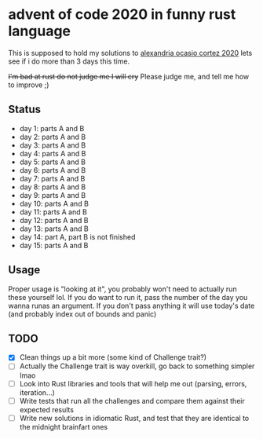 advent of code 2020 in funny rust language
==========================================

This is supposed to hold my solutions to [alexandria ocasio cortez 2020](https://adventofcode.com/2020) lets see if i do more than 3 days this time.

~~I'm bad at rust do not judge me I will cry~~ Please judge me, and tell me how to improve ;)

## Status

* day 1: parts A and B
* day 2: parts A and B
* day 3: parts A and B
* day 4: parts A and B
* day 5: parts A and B
* day 6: parts A and B
* day 7: parts A and B
* day 8: parts A and B
* day 9: parts A and B
* day 10: parts A and B
* day 11: parts A and B
* day 12: parts A and B
* day 13: parts A and B
* day 14: part A, part B is not finished
* day 15: parts A and B

## Usage

Proper usage is "looking at it", you probably won't need to actually run these yourself lol. If you do want to run it, pass the number of the day you wanna runas an argument. If you don't pass anything it will use today's date (and probably index out of bounds and panic)

## TODO

- [x] Clean things up a bit more (some kind of Challenge trait?)
- [ ] Actually the Challenge trait is way overkill, go back to something simpler lmao
- [ ] Look into Rust libraries and tools that will help me out (parsing, errors, iteration...)
- [ ] Write tests that run all the challenges and compare them against their expected results
- [ ] Write new solutions in idiomatic Rust, and test that they are identical to the midnight brainfart ones
